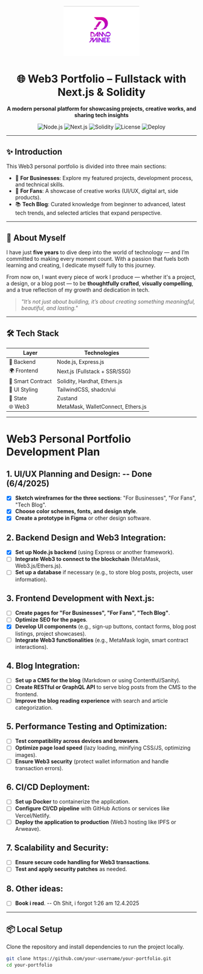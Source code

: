 <p align="center">
  <img src="https://raw.githubusercontent.com/thungoc123/Damominee/refs/heads/main/my-next-app/public/logo.png" alt="Web3 Portfolio Logo" width="200"/>
</p>

<h1 align="center">🌐 Web3 Portfolio – Fullstack with Next.js & Solidity</h1>

<p align="center">
  <b>A modern personal platform for showcasing projects, creative works, and sharing tech insights</b>
</p>

<p align="center">
  <img alt="Node.js" src="https://img.shields.io/badge/Backend-Node.js-green?logo=node.js" />
  <img alt="Next.js" src="https://img.shields.io/badge/Frontend-Next.js-black?logo=next.js" />
  <img alt="Solidity" src="https://img.shields.io/badge/SmartContract-Solidity-gray?logo=ethereum" />
  <img alt="License" src="https://img.shields.io/github/license/your-username/your-repo" />
  <img alt="Deploy" src="https://img.shields.io/badge/Deployed-Vercel-blue?logo=vercel" />
</p>

---

## ✨ Introduction

This Web3 personal portfolio is divided into three main sections:

- 👔 **For Businesses**: Explore my featured projects, development process, and technical skills.
- 💖 **For Fans**: A showcase of creative works (UI/UX, digital art, side products).
- 📚 **Tech Blog**: Curated knowledge from beginner to advanced, latest tech trends, and selected articles that expand perspective.

---

## 👤 About Myself

I have just **five years** to dive deep into the world of technology — and I’m committed to making every moment count. With a passion that fuels both learning and creating, I dedicate myself fully to this journey.  

From now on, I want every piece of work I produce — whether it's a project, a design, or a blog post — to be **thoughtfully crafted**, **visually compelling**, and a true reflection of my growth and dedication in tech.

> *"It’s not just about building, it’s about creating something meaningful, beautiful, and lasting."*

---
## 🛠️ Tech Stack

| Layer           | Technologies                          |
|------------------|---------------------------------------|
| 🧠 Backend        | Node.js, Express.js                   |
| 🌍 Frontend       | Next.js (Fullstack + SSR/SSG)         |
| 🔐 Smart Contract | Solidity, Hardhat, Ethers.js          |
| 🎨 UI Styling     | TailwindCSS, shadcn/ui                |
| 🧠 State          | Zustand                               |
| 🌐 Web3           | MetaMask, WalletConnect, Ethers.js    |

---
# Web3 Personal Portfolio Development Plan

## 1. UI/UX Planning and Design: -- Done (6/4/2025)
- [x] **Sketch wireframes for the three sections**: "For Businesses", "For Fans", "Tech Blog".
- [x] **Choose color schemes, fonts, and design style**.
- [x] **Create a prototype in Figma** or other design software.

## 2. Backend Design and Web3 Integration:
- [x] **Set up Node.js backend** (using Express or another framework).
- [ ] **Integrate Web3 to connect to the blockchain** (MetaMask, Web3.js/Ethers.js).
- [ ] **Set up a database** if necessary (e.g., to store blog posts, projects, user information).

## 3. Frontend Development with Next.js:
- [ ] **Create pages for "For Businesses", "For Fans", "Tech Blog"**.
- [ ] **Optimize SEO for the pages**.
- [x] **Develop UI components** (e.g., sign-up buttons, contact forms, blog post listings, project showcases).
- [ ] **Integrate Web3 functionalities** (e.g., MetaMask login, smart contract interactions).

## 4. Blog Integration:
- [ ] **Set up a CMS for the blog** (Markdown or using Contentful/Sanity).
- [ ] **Create RESTful or GraphQL API** to serve blog posts from the CMS to the frontend.
- [ ] **Improve the blog reading experience** with search and article categorization.

## 5. Performance Testing and Optimization:
- [ ] **Test compatibility across devices and browsers**.
- [ ] **Optimize page load speed** (lazy loading, minifying CSS/JS, optimizing images).
- [ ] **Ensure Web3 security** (protect wallet information and handle transaction errors).

## 6. CI/CD Deployment:
- [ ] **Set up Docker** to containerize the application.
- [ ] **Configure CI/CD pipeline** with GitHub Actions or services like Vercel/Netlify.
- [ ] **Deploy the application to production** (Web3 hosting like IPFS or Arweave).

## 7. Scalability and Security:
- [ ] **Ensure secure code handling for Web3 transactions**.
- [ ] **Test and apply security patches** as needed.
## 8. Other ideas:
- [ ] **Book i read**. -- Oh Shit, i forgot 1:26 am 12.4.2025
---
## 📦 Local Setup

Clone the repository and install dependencies to run the project locally.

```bash
git clone https://github.com/your-username/your-portfolio.git
cd your-portfolio

